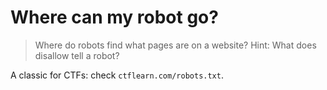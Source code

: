 # Where can my robot go?

> Where do robots find what pages are on a website? Hint: What does disallow tell a robot?

A classic for CTFs: check `ctflearn.com/robots.txt`.